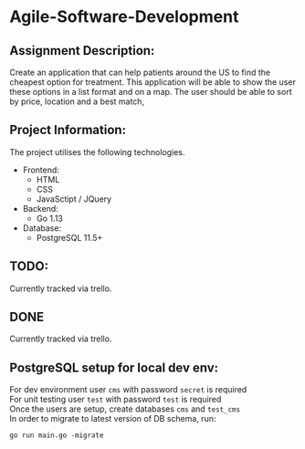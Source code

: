 # Agile-Software-Development
## Assignment Description:
Create an application that can help patients around the US to find the cheapest option for treatment. This application will be able to show the user these options in a list format and on a map. The user should be able to sort by price, location and a best match,

## Project Information:
The project utilises the following technologies.
* Frontend:
	* HTML
	* CSS
	* JavaSctipt / JQuery
* Backend:
	* Go 1.13
* Database:
	* PostgreSQL 11.5+

## TODO:
Currently tracked via trello.

## DONE
Currently tracked via trello.


## PostgreSQL setup for local dev env:
For dev environment user `cms` with password `secret` is required  
For unit testing user `test` with password `test` is required  
Once the users are setup, create databases `cms` and `test_cms`  
In order to migrate to latest version of DB schema, run:
```
go run main.go -migrate
```  
